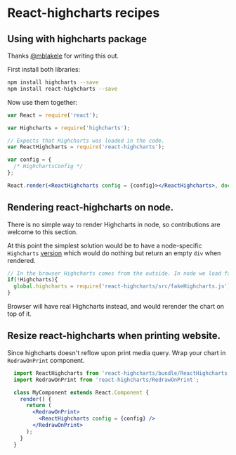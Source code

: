 # React-highcharts recipes

## Using with highcharts package
Thanks [@mblakele](https://github.com/mblakele) for writing this out.

First install both libraries:
```bash
npm install highcharts --save
npm install react-highcharts --save
```

Now use them together:

```jsx
var React = require('react');

var Highcharts = require('highcharts');

// Expects that Highcharts was loaded in the code.
var ReactHighcharts = require('react-highcharts');

var config = {
  /* HighchartsConfig */		
};

React.render(<ReactHighcharts config = {config}></ReactHighcharts>, document.body);		
```

## Rendering react-highcharts on node.
There is no simple way to render Highcharts in node, so contributions are welcome to this section.

At this point the simplest solution would be to have a node-specific `Highcharts`
 [version](https://github.com/kirjs/react-highcharts/blob/master/src/fakeHighcharts.js)
 which would do nothing but return an empty `div` when rendered.

```javascript
// In the browser Highcharts comes from the outside. In node we load fake highcharts.
if(!Highcharts){
  global.highcharts = require('react-highcharts/src/fakeHighcharts.js');  
}
```
Browser will have real Highcharts instead, and would rerender the chart on top of it.

## Resize react-highcharts when printing website.
Since highcharts doesn't reflow upon print media query. Wrap your chart in `RedrawOnPrint` component.

```jsx
  import ReactHighcharts from 'react-highcharts/bundle/ReactHighcharts';
  import RedrawOnPrint from 'react-highcharts/RedrawOnPrint';

  class MyComponent extends React.Component {
    render() {
      return (
        <RedrawOnPrint>
          <ReactHighcharts config = {config} />
        </RedrawOnPrint>
      );
    }
  }
```
